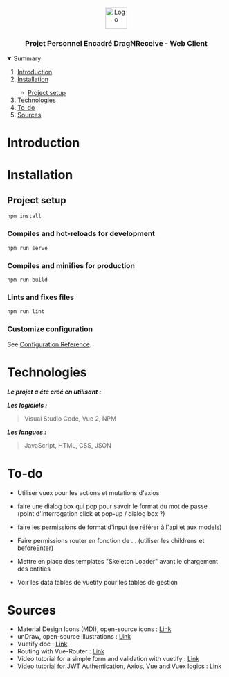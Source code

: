 <br />
<p align="center">
    <img src="https://www.promeo-formation.fr/themes/custom/promeo/img/logos/logo_promeo_white.svg" alt="Logo" height="50px"><br>
    <h3 align="center">Projet Personnel Encadré DragNReceive - Web Client </h3>
        
<details open="open">
  <summary>Summary</summary>
  <ol>
    <li>
      <a href="#Introduction">Introduction</a>
    </li>
    <li>
      <a href="#Installation">Installation</a>
    </li>
    <ul>
        <li>
            <a href="#Project-setup">Project setup</a>
        </li>
    </ul>
    <li>
      <a href="#Technologies">Technologies</a>
    </li>
    <li>
      <a href="#To-do">To-do</a>
    </li>
    <li>
      <a href="#Sources">Sources</a>
    </li>
</details> 
    
# Introduction
    


# Installation

## Project setup
```
npm install
```

### Compiles and hot-reloads for development
```
npm run serve
```

### Compiles and minifies for production
```
npm run build
```

### Lints and fixes files
```
npm run lint
```

### Customize configuration
See [Configuration Reference](https://cli.vuejs.org/config/).
    
# Technologies

***Le projet a été créé en utilisant :***

***Les logiciels :***

> Visual Studio Code,
> Vue 2,
> NPM

***Les langues :***

> JavaScript,
> HTML,
> CSS,
> JSON

# To-do

- Utiliser vuex pour les actions et mutations d'axios

- faire une dialog box qui pop pour savoir le format du mot de passe (point d'interrogation click et pop-up / dialog box ?)
- faire les permissions de format d'input (se référer à l'api et aux models)

- Faire permissions router en fonction de ... (utiliser les childrens et beforeEnter)

- Mettre en place des templates "Skeleton Loader" avant le chargement des entities
- Voir les data tables de vuetify pour les tables de gestion

# Sources

- Material Design Icons (MDI), open-source icons : [Link](https://materialdesignicons.com/)
- unDraw, open-source illustrations : [Link](https://undraw.co/illustrations)
- Vuetify doc : [Link](https://https://vuetifyjs.com/en/)
- Routing with Vue-Router : [Link](https://www.vuemastery.com/blog/vue-router-a-tutorial-for-vue-3/)
- Video tutorial for a simple form and validation with vuetify : [Link](https://youtu.be/ryndQPFt4w0)
- Video tutorial for JWT Authentication, Axios, Vue and Vuex logics : [Link](https://youtu.be/uqpM7WVTKI4)
